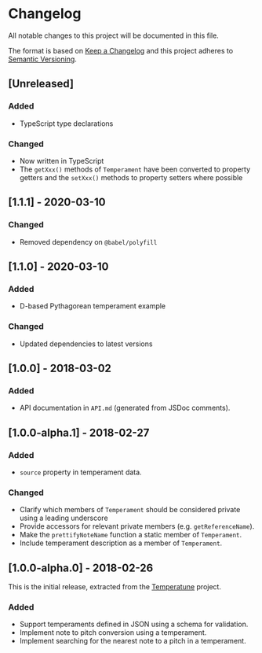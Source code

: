 # Changelog

All notable changes to this project will be documented in this file.

The format is based on [Keep a Changelog](http://keepachangelog.com/en/1.0.0/)
and this project adheres to [Semantic
Versioning](http://semver.org/spec/v2.0.0.html).

## [Unreleased]

### Added

- TypeScript type declarations

### Changed

- Now written in TypeScript
- The `getXxx()` methods of `Temperament` have been converted to property
  getters and the `setXxx()` methods to property setters where possible

## [1.1.1] - 2020-03-10

### Changed

- Removed dependency on `@babel/polyfill`

## [1.1.0] - 2020-03-10

### Added

- D-based Pythagorean temperament example

### Changed

- Updated dependencies to latest versions

## [1.0.0] - 2018-03-02

### Added

- API documentation in `API.md` (generated from JSDoc comments).

## [1.0.0-alpha.1] - 2018-02-27

### Added

- `source` property in temperament data.

### Changed

- Clarify which members of `Temperament` should be considered private using a
  leading underscore
- Provide accessors for relevant private members (e.g. `getReferenceName`).
- Make the `prettifyNoteName` function a static member of `Temperament`.
- Include temperament description as a member of `Temperament`.

## [1.0.0-alpha.0] - 2018-02-26

This is the initial release, extracted from the
[Temperatune](https://github.com/ianprime0509/temperatune) project.

### Added

- Support temperaments defined in JSON using a schema for validation.
- Implement note to pitch conversion using a temperament.
- Implement searching for the nearest note to a pitch in a temperament.
